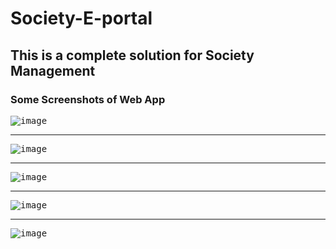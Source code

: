 # Society-E-portal

## This is a complete solution for Society Management

### Some Screenshots of Web App
<kbd>
  
![image](https://github.com/Faisalhs51/Society-E-portal/assets/89152237/af52abc6-85aa-4696-ab28-b3a95e3a65d1)

</kbd>
<hr>
<kbd>
  
![image](https://github.com/Faisalhs51/Society-E-portal/assets/89152237/b29bbe09-e036-41ab-8e7c-412c244bfab9)

</kbd>
<hr>
<kbd>
  
![image](https://github.com/Faisalhs51/Society-E-portal/assets/89152237/757edac3-75dd-477e-abdd-011e80ec112f)

</kbd>
<hr>
<kbd>

![image](https://github.com/Faisalhs51/Society-E-portal/assets/89152237/1d0f7ded-e15a-4e26-81d8-ef6c9c9d7b8b)

</kbd>
<hr>
<kbd>

![image](https://github.com/Faisalhs51/Society-E-portal/assets/89152237/0f7fa944-36a9-42e1-9f85-fd7c4b7a6619)

</kbd>
